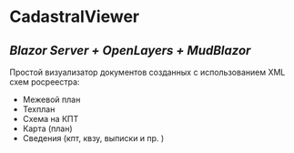 # CadastralViewer
## _Blazor Server + OpenLayers + MudBlazor_

Простой визуализатор документов созданных с использованием XML схем росреестра:

- Межевой план
- Техплан
- Схема на КПТ
- Карта (план)
- Сведения (кпт, квзу, выписки и пр. )